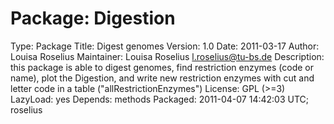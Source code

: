 # Package: Digestion
Type: Package
Title: Digest genomes
Version: 1.0
Date: 2011-03-17
Author: Louisa Roselius
Maintainer: Louisa Roselius <l.roselius@tu-bs.de>
Description:  this package is able to digest genomes, find restriction enzymes (code or name),
              plot the Digestion, and write new restriction enzymes with cut and letter code 
              in a table ("allRestrictionEnzymes")
License: GPL (>=3)
LazyLoad: yes
Depends: methods
Packaged: 2011-04-07 14:42:03 UTC; roselius
